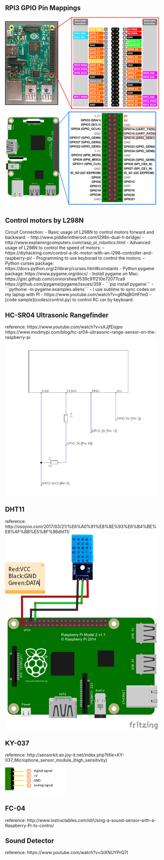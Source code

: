 <h2 id='gpio'>RPI3 GPIO Pin Mappings</h2>
<img src="assets/GPIO.png" width=600/>  
<img src="assets/GPIO2.png" width=600/>  

<h2 id='l298n'>Control motors by L298N</h2>
Circuit Connection:
- Basic usage of L298N to control motors forward and backward:
    - http://www.piddlerintheroot.com/l298n-dual-h-bridge/
    - http://www.explainingcomputers.com/rasp_pi_robotics.html  
- Advanced usage of L298N to control the speed of motors:  
    - https://diyhacking.com/control-a-dc-motor-with-an-l298-controller-and-raspberry-pi/   
- Programming to use keyborad to control the motors:
    - Python curses package: https://docs.python.org/2/library/curses.html#constants  
    - Python pygame package: https://www.pygame.org/docs/  
    - Install pygame on Mac: https://gist.github.com/connorshea/f539c91f210e72077ca9  
    https://github.com/pygame/pygame/issues/359  
        - ```pip install pygame```  
        - ```pythonw -m pygame.examples.aliens```
- I use sublime to sync codes on my laptop with PI
    - https://www.youtube.com/watch?v=g6NqBGHFfm0
- [code sample](codes/control.py) to control RC car by keyboard.

<h2 id='HC-SR04'>HC-SR04 Ultrasonic Rangefinder</h2>
reference:  
https://www.youtube.com/watch?v=sXJjfEisjpo  
https://www.modmypi.com/blog/hc-sr04-ultrasonic-range-sensor-on-the-raspberry-pi  
<img src="assets/hc-sr04-tut-2.png" width=500/> 

<h2 id='DHT11'>DHT11</h2>
reference:  
http://osoyoo.com/2017/03/21/%E6%A0%91%E8%8E%93%E6%B4%BE%E8%AF%BB%E5%8F%96dht11/  
<img src="assets/dht11.png" width=500/> 

<h2 id='KY-037'>KY-037</h2>
reference:  
http://sensorkit.en.joy-it.net/index.php?title=KY-037_Microphone_sensor_module_(high_sensitivity)  
<img src="assets/KY-037.png" width=200/> 

<h2 id='FC-04'>FC-04</h2>
reference:
http://www.instructables.com/id/Using-a-sound-sensor-with-a-Raspberry-Pi-to-contro/

<h2 id='sound'>Sound Detector</h2>
reference:  
https://www.youtube.com/watch?v=GiXNUYPrQ7I  
